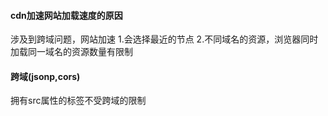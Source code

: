 #### cdn加速网站加载速度的原因
>
  涉及到跨域问题，网站加速
  1.会选择最近的节点
  2.不同域名的资源，浏览器同时加载同一域名的资源数量有限制
>
#### 跨域(jsonp,cors)
>
拥有src属性的标签不受跨域的限制<script>,<img>,<iframe>
动态生成的script的src属性里将参数包括callback传递给服务端
远程js文件调用本地页面里面的callback(data),将数据传进来。


>
#### clone 一个对象
>
浅拷贝
```  
```
数组,对象深拷贝：
```
   js的slice方法返回一个新数组(不会修改原素组)
   var arr = ["One","Two","Three"];
   var arrtoo = arr.slice(0);
   arrtoo[1] = "set Map";
```
```
   js的concat方法(返回连接数组的副本，不会改变原数组)
   var arr = ["One","Two","Three"];
   var arrtooo = arr.concat();
   arrtooo[1] = "set Map To";
```
```
   var cloneObj = function(obj){
     var str, newobj = obj.constructor === Array ? [] : {};
     if(typeof obj !== 'object'){
         return;
     } else if(window.JSON){
         str = JSON.stringify(obj), //序列化对象
         newobj = JSON.parse(str); //还原
     } else {
         for(var i in obj){
             newobj[i] = typeof obj[i] === 'object' ? cloneObj(obj[i]) : obj[i]; 
         }
     }
     return newobj;
 };
```
jquery：
```
var y = $.extend({}, x),          //shallow copy
    z = $.extend(true, {}, x);    //deep copy
```
[参考文献](https://segmentfault.com/a/1190000002801042#articleHeader6)
>
#### typeof 返回值
>
```
   undefined boolean string object(object,null,Array) function
```
>
#### 闭包，面向对象(ES6的写法)
>
```
   function People(name){
       this.name = name;
       this.say = function(){
           console.log(this.name)
       }
   }
   var join = new People('join')
   join.name
   join.say()
```
```
   class People{
       constructor(name){
           this.name = name;
       }
       say(){
           console.log(this.name)
       }
   }
```  
>
#### event bus
#### 垂直水平居中一个元素(高度不固定)
#### sum(1,2)===sum(1)(2)
```
function sum() {
  var num = arguments[0];
  if(arguments.length === 2) {
    return arguments[0] + arguments[1]
  } else {
    return function(sec) {
       return num + sec;
    }
  }
 
}
```
```
function add(x) {
    var sum = x;
    var tmp = function (y) {
        sum = sum + y;
        return tmp;
    };
    tmp.toString = function () {
        return sum;
    };
    return tmp;
}
console.log(add(1)(2)(3));  //6
console.log(add(1)(2)(3)(4));   //10
```
```
function add () {
    var args = Array.prototype.slice.call(arguments);
 
    var fn = function () {
        var arg_fn = Array.prototype.slice.call(arguments);
        return add.apply(null, args.concat(arg_fn));
    }
 
    fn.valueOf = function () {
        return args.reduce(function(a, b) {
            return a + b;
        })
    }
 
    return fn;
}
add(1) // 1
add(1,2)(3) //6
add(1)(2)(3)(4)(5) // 15
```
[参考文献](https://www.cnblogs.com/coco1s/p/6509141.html)
#### js获取url参数
```
function UrlSearch() 
{
   var name,value; 
   var str=location.href; //取得整个地址栏
   var num=str.indexOf("?") 
   str=str.substr(num+1); //取得所有参数   stringvar.substr(start [, length ]

   var arr=str.split("&"); //各个参数放到数组里
   for(var i=0;i < arr.length;i++){ 
    num=arr[i].indexOf("="); 
    if(num>0){ 
     name=arr[i].substring(0,num);//第二个参数表示截取到多少位
     value=arr[i].substr(num+1);//第二个参数表示截取多少位
     this[name]=value;
     } 
    } 
} 
var Request=new UrlSearch(); //实例化
```
#### ==与===区别
>
  涉及到数据类型的转换
>
#### HTML5,css3新增的特性
#### js实现继承

#### 浏览器缓存
>
 etag，last-modified，cache-control
>   
#### 计算机基础知识
>
  操作系统，数据结构，算法，通讯协议,http协议 
>